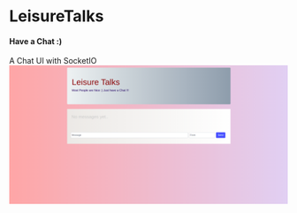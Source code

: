 # LeisureTalks
#### Have a Chat :)
A Chat UI with SocketIO
![Landing Page](https://github.com/Sakthi299/LeisureTalks/blob/main/snapshots/Defaultpage.png?raw=true)

